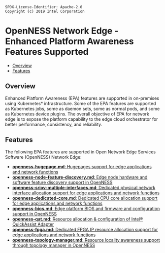 ```text
SPDX-License-Identifier: Apache-2.0
Copyright (c) 2019 Intel Corporation
```
<!-- omit in toc -->
# OpenNESS Network Edge - Enhanced Platform Awareness Features Supported
- [Overview](#overview)
- [Features](#features)

## Overview 
Enhanced Platform Awareness (EPA) features are supported in on-premises using Kubernetes\* infrastructure. Some of the EPA features are supported as Kubernetes jobs, some as daemon sets, some as normal pods, and some as Kubernetes device plugins. The overall objective of EPA for network edge is to expose the platform capability to the edge cloud orchestrator for better performance, consistency, and reliability.  

## Features 
The following EPA features are supported in Open Network Edge Services Software (OpenNESS) Network Edge:
* [**openness-hugepage.md**: Hugepages support for edge applications and network functions](../../building-blocks/enhanced-platform-awareness/openness-hugepage.md)
* [**openness-node-feature-discovery.md**: Edge node hardware and software feature discovery support in OpenNESS](../../building-blocks/enhanced-platform-awareness/openness-node-feature-discovery.md)
* [**openness-sriov-multiple-interfaces.md**: Dedicated physical network interface allocation support for edge applications and network functions](../../building-blocks/enhanced-platform-awareness/openness-sriov-multiple-interfaces.md)
* [**openness-dedicated-core.md**: Dedicated CPU core allocation support for edge applications and network functions](../../building-blocks/enhanced-platform-awareness/openness-dedicated-core.md)
* [**openness-bios.md**: Edge platform BIOS and firmware and configuration support in OpenNESS](../../building-blocks/enhanced-platform-awareness/openness-bios.md)
* [**openness-qat.md**: Resource allocation & configuration of Intel® QuickAssist Adapter](../../building-blocks/enhanced-platform-awareness/openness-qat.md)
* [**openness-fpga.md**: Dedicated FPGA IP resource allocation support for edge applications and network functions](../../building-blocks/enhanced-platform-awareness/openness-fpga.md)
* [**openness-topology-manager.md**: Resource locality awareness support through topology manager in OpenNESS](../../building-blocks/enhanced-platform-awareness/openness-topology-manager.md)
